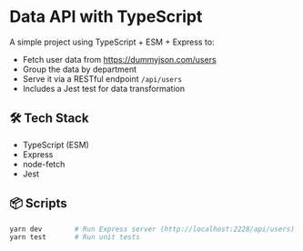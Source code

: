 # Data API with TypeScript

A simple project using TypeScript + ESM + Express to:
- Fetch user data from https://dummyjson.com/users
- Group the data by department
- Serve it via a RESTful endpoint `/api/users`
- Includes a Jest test for data transformation

## 🛠️ Tech Stack

- TypeScript (ESM)
- Express
- node-fetch
- Jest

## 📦 Scripts

```bash
yarn dev        # Run Express server (http://localhost:2228/api/users)
yarn test       # Run unit tests
